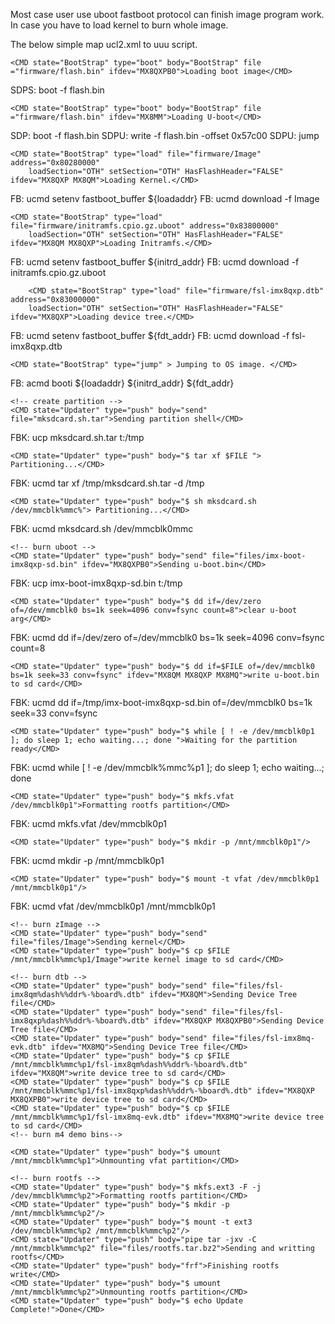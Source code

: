 Most case user use uboot fastboot protocol can finish image program work. 
In case you have to load kernel to burn whole image. 

The below simple map ucl2.xml to uuu script. 

	<CMD state="BootStrap" type="boot" body="BootStrap" file ="firmware/flash.bin" ifdev="MX8QXPB0">Loading boot image</CMD>

SDPS: boot -f flash.bin

	<CMD state="BootStrap" type="boot" body="BootStrap" file ="firmware/flash.bin" ifdev="MX8MM">Loading U-boot</CMD>

SDP: boot -f flash.bin
SDPU: write -f flash.bin -offset 0x57c00
SDPU: jump

	<CMD state="BootStrap" type="load" file="firmware/Image" address="0x80280000"
		loadSection="OTH" setSection="OTH" HasFlashHeader="FALSE" ifdev="MX8QXP MX8QM">Loading Kernel.</CMD>

FB: ucmd setenv fastboot_buffer ${loadaddr}
FB: ucmd download -f Image

		
	<CMD state="BootStrap" type="load" file="firmware/initramfs.cpio.gz.uboot" address="0x83800000"
		loadSection="OTH" setSection="OTH" HasFlashHeader="FALSE" ifdev="MX8QM MX8QXP">Loading Initramfs.</CMD>

FB: ucmd setenv fastboot_buffer ${initrd_addr}
FB: ucmd download -f initramfs.cpio.gz.uboot

        <CMD state="BootStrap" type="load" file="firmware/fsl-imx8qxp.dtb" address="0x83000000"
		loadSection="OTH" setSection="OTH" HasFlashHeader="FALSE" ifdev="MX8QXP">Loading device tree.</CMD>

FB: ucmd setenv fastboot_buffer ${fdt_addr}
FB: ucmd download -f fsl-imx8qxp.dtb
	
	<CMD state="BootStrap" type="jump" > Jumping to OS image. </CMD>

FB: acmd booti ${loadaddr} ${initrd_addr} ${fdt_addr}

	<!-- create partition -->
	<CMD state="Updater" type="push" body="send" file="mksdcard.sh.tar">Sending partition shell</CMD>

FBK: ucp mksdcard.sh.tar t:/tmp

	<CMD state="Updater" type="push" body="$ tar xf $FILE "> Partitioning...</CMD>

FBK: ucmd tar xf /tmp/mksdcard.sh.tar -d /tmp

	<CMD state="Updater" type="push" body="$ sh mksdcard.sh /dev/mmcblk%mmc%"> Partitioning...</CMD>

FBK: ucmd mksdcard.sh /dev/mmcblk0mmc

	<!-- burn uboot -->
	<CMD state="Updater" type="push" body="send" file="files/imx-boot-imx8qxp-sd.bin" ifdev="MX8QXPB0">Sending u-boot.bin</CMD>
	
FBK: ucp imx-boot-imx8qxp-sd.bin t:/tmp

	<CMD state="Updater" type="push" body="$ dd if=/dev/zero of=/dev/mmcblk0 bs=1k seek=4096 conv=fsync count=8">clear u-boot arg</CMD>

FBK: ucmd dd if=/dev/zero of=/dev/mmcblk0 bs=1k seek=4096 conv=fsync count=8

	<CMD state="Updater" type="push" body="$ dd if=$FILE of=/dev/mmcblk0 bs=1k seek=33 conv=fsync" ifdev="MX8QM MX8QXP MX8MQ">write u-boot.bin to sd card</CMD>

FBK: ucmd dd if=/tmp/imx-boot-imx8qxp-sd.bin of=/dev/mmcblk0 bs=1k seek=33 conv=fsync

	<CMD state="Updater" type="push" body="$ while [ ! -e /dev/mmcblk0p1 ]; do sleep 1; echo waiting...; done ">Waiting for the partition ready</CMD>

FBK: ucmd while [ ! -e /dev/mmcblk%mmc%p1 ]; do sleep 1; echo waiting...; done

	<CMD state="Updater" type="push" body="$ mkfs.vfat /dev/mmcblk0p1">Formatting rootfs partition</CMD>

FBK: ucmd mkfs.vfat /dev/mmcblk0p1

	<CMD state="Updater" type="push" body="$ mkdir -p /mnt/mmcblk0p1"/>

FBK: ucmd mkdir -p /mnt/mmcblk0p1

	<CMD state="Updater" type="push" body="$ mount -t vfat /dev/mmcblk0p1 /mnt/mmcblk0p1"/>

FBK: ucmd vfat /dev/mmcblk0p1 /mnt/mmcblk0p1

	<!-- burn zImage -->
	<CMD state="Updater" type="push" body="send" file="files/Image">Sending kernel</CMD>
	<CMD state="Updater" type="push" body="$ cp $FILE /mnt/mmcblk%mmc%p1/Image">write kernel image to sd card</CMD>

	<!-- burn dtb -->
	<CMD state="Updater" type="push" body="send" file="files/fsl-imx8qm%dash%%ddr%-%board%.dtb" ifdev="MX8QM">Sending Device Tree file</CMD>
	<CMD state="Updater" type="push" body="send" file="files/fsl-imx8qxp%dash%%ddr%-%board%.dtb" ifdev="MX8QXP MX8QXPB0">Sending Device Tree file</CMD>
	<CMD state="Updater" type="push" body="send" file="files/fsl-imx8mq-evk.dtb" ifdev="MX8MQ">Sending Device Tree file</CMD>
	<CMD state="Updater" type="push" body="$ cp $FILE /mnt/mmcblk%mmc%p1/fsl-imx8qm%dash%%ddr%-%board%.dtb" ifdev="MX8QM">write device tree to sd card</CMD>
	<CMD state="Updater" type="push" body="$ cp $FILE /mnt/mmcblk%mmc%p1/fsl-imx8qxp%dash%%ddr%-%board%.dtb" ifdev="MX8QXP MX8QXPB0">write device tree to sd card</CMD>
	<CMD state="Updater" type="push" body="$ cp $FILE /mnt/mmcblk%mmc%p1/fsl-imx8mq-evk.dtb" ifdev="MX8MQ">write device tree to sd card</CMD>
	<!-- burn m4 demo bins-->

	<CMD state="Updater" type="push" body="$ umount /mnt/mmcblk%mmc%p1">Unmounting vfat partition</CMD>

	<!-- burn rootfs -->
	<CMD state="Updater" type="push" body="$ mkfs.ext3 -F -j /dev/mmcblk%mmc%p2">Formatting rootfs partition</CMD>
	<CMD state="Updater" type="push" body="$ mkdir -p /mnt/mmcblk%mmc%p2"/>
	<CMD state="Updater" type="push" body="$ mount -t ext3 /dev/mmcblk%mmc%p2 /mnt/mmcblk%mmc%p2"/>
	<CMD state="Updater" type="push" body="pipe tar -jxv -C /mnt/mmcblk%mmc%p2" file="files/rootfs.tar.bz2">Sending and writting rootfs</CMD>
	<CMD state="Updater" type="push" body="frf">Finishing rootfs write</CMD>
	<CMD state="Updater" type="push" body="$ umount /mnt/mmcblk%mmc%p2">Unmounting rootfs partition</CMD>
	<CMD state="Updater" type="push" body="$ echo Update Complete!">Done</CMD>
